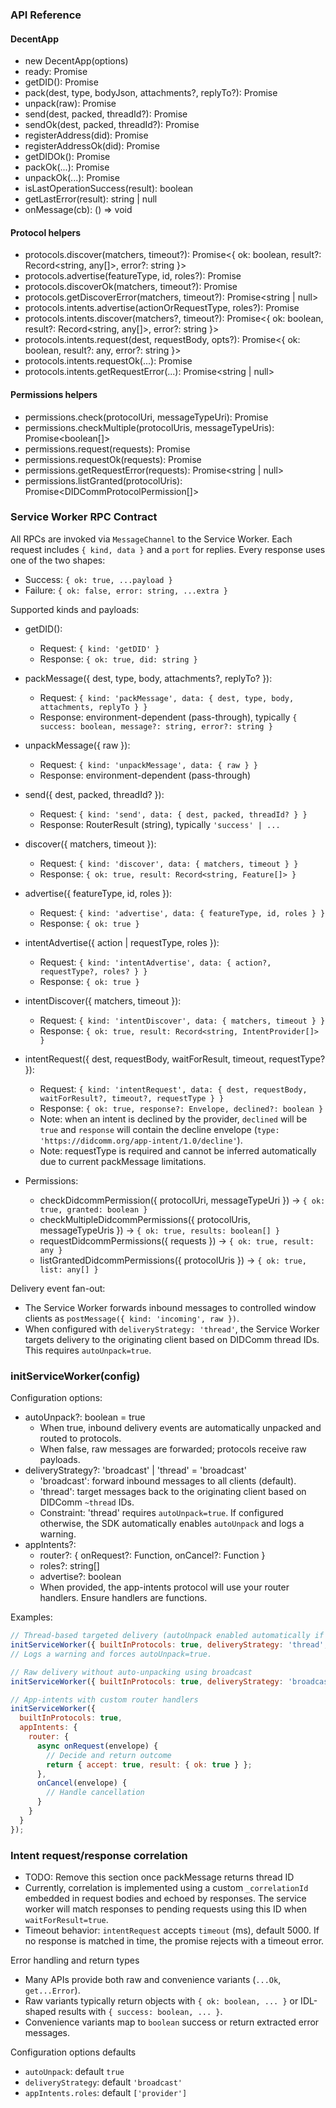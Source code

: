 ### API Reference

#### DecentApp
- new DecentApp(options)
- ready: Promise<void>
- getDID(): Promise<PeerDIDResult>
- pack(dest, type, bodyJson, attachments?, replyTo?): Promise<MessageOpResult>
- unpack(raw): Promise<MessageOpResult>
- send(dest, packed, threadId?): Promise<RouterResult>
- sendOk(dest, packed, threadId?): Promise<boolean>
- registerAddress(did): Promise<RouterResult>
- registerAddressOk(did): Promise<boolean>
- getDIDOk(): Promise<boolean>
- packOk(...): Promise<boolean>
- unpackOk(...): Promise<boolean>
- isLastOperationSuccess(result): boolean
- getLastError(result): string | null
- onMessage(cb): () => void

#### Protocol helpers
- protocols.discover(matchers, timeout?): Promise<{ ok: boolean, result?: Record<string, any[]>, error?: string }>
- protocols.advertise(featureType, id, roles?): Promise<boolean>
- protocols.discoverOk(matchers, timeout?): Promise<boolean>
- protocols.getDiscoverError(matchers, timeout?): Promise<string | null>
- protocols.intents.advertise(actionOrRequestType, roles?): Promise<boolean>
- protocols.intents.discover(matchers?, timeout?): Promise<{ ok: boolean, result?: Record<string, any[]>, error?: string }>
- protocols.intents.request(dest, requestBody, opts?): Promise<{ ok: boolean, result?: any, error?: string }>
- protocols.intents.requestOk(...): Promise<boolean>
- protocols.intents.getRequestError(...): Promise<string | null>

#### Permissions helpers
- permissions.check(protocolUri, messageTypeUri): Promise<boolean>
- permissions.checkMultiple(protocolUris, messageTypeUris): Promise<boolean[]>
- permissions.request(requests): Promise<ProtocolPermissionResult>
- permissions.requestOk(requests): Promise<boolean>
- permissions.getRequestError(requests): Promise<string | null>
- permissions.listGranted(protocolUris): Promise<DIDCommProtocolPermission[]>


### Service Worker RPC Contract

All RPCs are invoked via `MessageChannel` to the Service Worker. Each request includes `{ kind, data }` and a `port` for replies. Every response uses one of the two shapes:
- Success: `{ ok: true, ...payload }`
- Failure: `{ ok: false, error: string, ...extra }`

Supported kinds and payloads:

- getDID():
  - Request: `{ kind: 'getDID' }`
  - Response: `{ ok: true, did: string }`

- packMessage({ dest, type, body, attachments?, replyTo? }):
  - Request: `{ kind: 'packMessage', data: { dest, type, body, attachments, replyTo } }`
  - Response: environment-dependent (pass-through), typically `{ success: boolean, message?: string, error?: string }`

  

- unpackMessage({ raw }):
  - Request: `{ kind: 'unpackMessage', data: { raw } }`
  - Response: environment-dependent (pass-through)

- send({ dest, packed, threadId? }):
  - Request: `{ kind: 'send', data: { dest, packed, threadId? } }`
  - Response: RouterResult (string), typically `'success' | ...`

- discover({ matchers, timeout }):
  - Request: `{ kind: 'discover', data: { matchers, timeout } }`
  - Response: `{ ok: true, result: Record<string, Feature[]> }`

- advertise({ featureType, id, roles }):
  - Request: `{ kind: 'advertise', data: { featureType, id, roles } }`
  - Response: `{ ok: true }`

- intentAdvertise({ action | requestType, roles }):
  - Request: `{ kind: 'intentAdvertise', data: { action?, requestType?, roles? } }`
  - Response: `{ ok: true }`

- intentDiscover({ matchers, timeout }):
  - Request: `{ kind: 'intentDiscover', data: { matchers, timeout } }`
  - Response: `{ ok: true, result: Record<string, IntentProvider[]> }`

- intentRequest({ dest, requestBody, waitForResult, timeout, requestType? }):
  - Request: `{ kind: 'intentRequest', data: { dest, requestBody, waitForResult?, timeout?, requestType } }`
  - Response: `{ ok: true, response?: Envelope, declined?: boolean }`
  - Note: when an intent is declined by the provider, `declined` will be `true` and `response` will contain the decline envelope (`type: 'https://didcomm.org/app-intent/1.0/decline'`).
  - Note: requestType is required and cannot be inferred automatically due to current packMessage limitations.

- Permissions:
  - checkDidcommPermission({ protocolUri, messageTypeUri }) → `{ ok: true, granted: boolean }`
  - checkMultipleDidcommPermissions({ protocolUris, messageTypeUris }) → `{ ok: true, results: boolean[] }`
  - requestDidcommPermissions({ requests }) → `{ ok: true, result: any }`
  - listGrantedDidcommPermissions({ protocolUris }) → `{ ok: true, list: any[] }`

Delivery event fan-out:
- The Service Worker forwards inbound messages to controlled window clients as `postMessage({ kind: 'incoming', raw })`.
- When configured with `deliveryStrategy: 'thread'`, the Service Worker targets delivery to the originating client based on DIDComm thread IDs. This requires `autoUnpack=true`.

### initServiceWorker(config)

Configuration options:
- autoUnpack?: boolean = true
  - When true, inbound delivery events are automatically unpacked and routed to protocols.
  - When false, raw messages are forwarded; protocols receive raw payloads.
- deliveryStrategy?: 'broadcast' | 'thread' = 'broadcast'
  - 'broadcast': forward inbound messages to all clients (default).
  - 'thread': target messages back to the originating client based on DIDComm `~thread` IDs.
  - Constraint: 'thread' requires `autoUnpack=true`. If configured otherwise, the SDK automatically enables `autoUnpack` and logs a warning.
 - appIntents?:
   - router?: { onRequest?: Function, onCancel?: Function }
   - roles?: string[]
   - advertise?: boolean
   - When provided, the app-intents protocol will use your router handlers. Ensure handlers are functions.

Examples:

```js
// Thread-based targeted delivery (autoUnpack enabled automatically if needed)
initServiceWorker({ builtInProtocols: true, deliveryStrategy: 'thread', autoUnpack: false });
// Logs a warning and forces autoUnpack=true.

// Raw delivery without auto-unpacking using broadcast
initServiceWorker({ builtInProtocols: true, deliveryStrategy: 'broadcast', autoUnpack: false });

// App-intents with custom router handlers
initServiceWorker({
  builtInProtocols: true,
  appIntents: {
    router: {
      async onRequest(envelope) {
        // Decide and return outcome
        return { accept: true, result: { ok: true } };
      },
      onCancel(envelope) {
        // Handle cancellation
      }
    }
  }
});
```

### Intent request/response correlation

- TODO: Remove this section once packMessage returns thread ID
- Currently, correlation is implemented using a custom `_correlationId` embedded in request bodies and echoed by responses. The service worker will match responses to pending requests using this ID when `waitForResult=true`.
- Timeout behavior: `intentRequest` accepts `timeout` (ms), default 5000. If no response is matched in time, the promise rejects with a timeout error.

Error handling and return types

- Many APIs provide both raw and convenience variants (`...Ok`, `get...Error`).
- Raw variants typically return objects with `{ ok: boolean, ... }` or IDL-shaped results with `{ success: boolean, ... }`.
- Convenience variants map to `boolean` success or return extracted error messages.

Configuration options defaults

- `autoUnpack`: default `true`
- `deliveryStrategy`: default `'broadcast'`
- `appIntents.roles`: default `['provider']`


